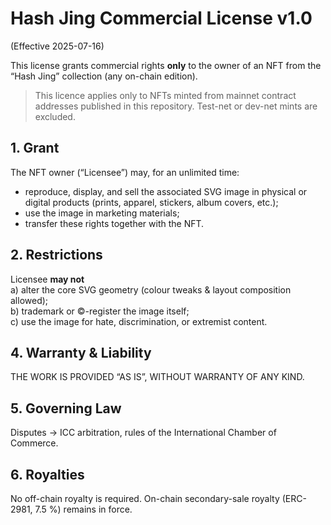 # Hash Jing Commercial License v1.0
(Effective 2025-07-16)

This license grants commercial rights **only** to the owner of an NFT from the
“Hash Jing” collection (any on-chain edition).

> This licence applies only to NFTs minted from mainnet contract addresses published in this repository. Test-net or dev-net mints are excluded.

## 1. Grant
The NFT owner (“Licensee”) may, for an unlimited time:
* reproduce, display, and sell the associated SVG image in physical or digital
  products (prints, apparel, stickers, album covers, etc.);
* use the image in marketing materials;
* transfer these rights together with the NFT.

## 2. Restrictions
Licensee **may not**  
a) alter the core SVG geometry (colour tweaks & layout composition allowed);  
b) trademark or ©-register the image itself;  
c) use the image for hate, discrimination, or extremist content.

## 4. Warranty & Liability
THE WORK IS PROVIDED “AS IS”, WITHOUT WARRANTY OF ANY KIND.

## 5. Governing Law
Disputes → ICC arbitration, rules of the International Chamber of Commerce.

## 6. Royalties
No off-chain royalty is required. On-chain secondary-sale royalty (ERC-2981, 7.5 %) remains in force.
